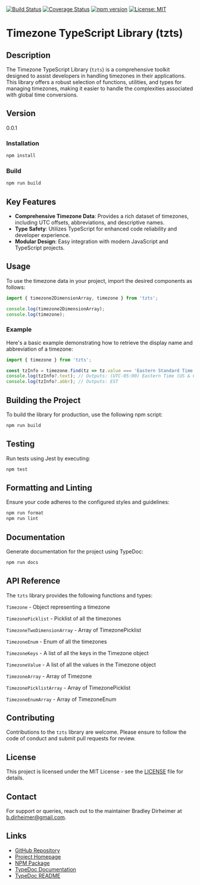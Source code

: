 [![Build Status](https://travis-ci.com/dirheimerb/tzts.svg?branch=main)](https://travis-ci.com/dirheimerb/tzts)
[![Coverage Status](https://coveralls.io/repos/github/dirheimerb/tzts/badge.svg?branch=main)](https://coveralls.io/github/dirheimerb/tzts?branch=main)
[![npm version](https://badge.fury.io/js/tzts.svg)](https://badge.fury.io/js/tzts)
[![License: MIT](https://img.shields.io/badge/License-MIT-yellow.svg)](https://opensource.org/licenses/MIT)


# Timezone TypeScript Library (tzts)

## Description
The Timezone TypeScript Library (`tzts`) is a comprehensive toolkit designed to assist developers in handling timezones in their applications. This library offers a robust selection of functions, utilities, and types for managing timezones, making it easier to handle the complexities associated with global time conversions.

## Version
0.0.1

### Installation

```bash
npm install
```

### Build

```bash
npm run build
```

## Key Features
- **Comprehensive Timezone Data**: Provides a rich dataset of timezones, including UTC offsets, abbreviations, and descriptive names.
- **Type Safety**: Utilizes TypeScript for enhanced code reliability and developer experience.
- **Modular Design**: Easy integration with modern JavaScript and TypeScript projects.

## Usage
To use the timezone data in your project, import the desired components as follows:
```typescript
import { timezone2DimensionArray, timezone } from 'tzts';

console.log(timezone2DimensionArray);
console.log(timezone);
```

### Example
Here's a basic example demonstrating how to retrieve the display name and abbreviation of a timezone:
```typescript
import { timezone } from 'tzts';

const tzInfo = timezone.find(tz => tz.value === 'Eastern Standard Time');
console.log(tzInfo?.text); // Outputs: (UTC-05:00) Eastern Time (US & Canada)
console.log(tzInfo?.abbr); // Outputs: EST
```

## Building the Project
To build the library for production, use the following npm script:
```bash
npm run build
```

## Testing
Run tests using Jest by executing:
```bash
npm test
```

## Formatting and Linting
Ensure your code adheres to the configured styles and guidelines:
```bash
npm run format
npm run lint
```

## Documentation
Generate documentation for the project using TypeDoc:
```bash
npm run docs
```

## API Reference
The `tzts` library provides the following functions and types:

`Timezone` - Object representing a timezone

`TimezonePicklist` - Picklist of all the timezones

`TimezoneTwoDimensionArray` - Array of TimezonePicklist

`TimezoneEnum` - Enum of all the timezones

`TimezoneKeys` - A list of all the keys in the Timezone object

`TimezoneValue` - A list of all the values in the Timezone object

`TimezoneArray` - Array of Timezone

`TimezonePicklistArray` - Array of TimezonePicklist

`TimezoneEnumArray` - Array of TimezoneEnum

## Contributing
Contributions to the `tzts` library are welcome. Please ensure to follow the code of conduct and submit pull requests for review.

## License
This project is licensed under the MIT License - see the [LICENSE](LICENSE) file for details.

## Contact
For support or queries, reach out to the maintainer Bradley Dirheimer at [b.dirheimer@gmail.com](mailto:b.dirheimer@gmail.com).

## Links
- [GitHub Repository](https://github.com/dirheimerb/tzts)
- [Project Homepage](https://github.com/dirheimerb/tzts#readme)
- [NPM Package](https://www.npmjs.com/package/tzts)
- [TypeDoc Documentation](https://dirheimerb.github.io/tzts/)
- [TypeDoc README](https://dirheimerb.github.io/tzts/README.html)